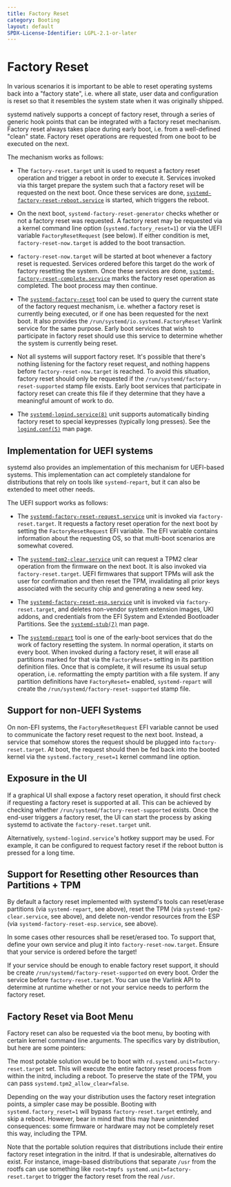 ```yaml
---
title: Factory Reset
category: Booting
layout: default
SPDX-License-Identifier: LGPL-2.1-or-later
---
```


# Factory Reset

In various scenarios it is important to be able to reset operating systems back
into a "factory state", i.e. where all state, user data and configuration is
reset so that it resembles the system state when it was originally shipped.

systemd natively supports a concept of factory reset, through a series of
generic hook points that can be integrated with a factory reset mechanism.
Factory reset always takes place during early boot, i.e. from a well-defined
"clean" state. Factory reset operations are requested from one boot to be
executed on the next.

The mechanism works as follows:

* The `factory-reset.target` unit is used to request a factory reset operation
  and trigger a reboot in order to execute it. Services invoked via this target
  prepare the system such that a factory reset will be requested on the next
  boot. Once these services are done,
  [`systemd-factory-reset-reboot.service`](https://www.freedesktop.org/software/systemd/man/latest/systemd-factory-reset-reboot.service.html)
  is started, which triggers the reboot.

* On the next boot, `systemd-factory-reset-generator` checks whether or not a
  factory reset was requested. A factory reset may be requested via a kernel
  command line option (`systemd.factory_reset=1`) or via the UEFI variable
  `FactoryResetRequest` (see below). If either condition is met,
  `factory-reset-now.target` is added to the boot transaction.

* `factory-reset-now.target` will be started at boot whenever a factory reset is
  requested. Services ordered before this target do the work of factory resetting
  the system. Once these services are done,
  [`systemd-factory-reset-complete.service`](https://www.freedesktop.org/software/systemd/man/latest/systemd-factory-reset-complete.service.html)
  marks the factory reset operation as completed. The boot process may then
  continue.

* The
  [`systemd-factory-reset`](https://www.freedesktop.org/software/systemd/man/latest/systemd-factory-reset.html)
  tool can be used to query the current state of the factory request mechanism,
  i.e. whether a factory reset is currently being executed, or if one has been
  requested for the next boot. It also provides the
  `/run/systemd/io.systemd.FactoryReset` Varlink service for the same purpose.
  Early boot services that wish to participate in factory reset should use this
  service to determine whether the system is currently being reset.

* Not all systems will support factory reset. It's possible that there's nothing
  listening for the factory reset request, and nothing happens before
  `factory-reset-now.target` is reached. To avoid this situation, factory reset
  should only be requested if the `/run/systemd/factory-reset-supported` stamp
  file exists. Early boot services that participate in factory reset can create
  this file if they determine that they have a meaningful amount of work to do.

* The
  [`systemd-logind.service(8)`](https://www.freedesktop.org/software/systemd/man/latest/systemd-logind.service.html)
  unit supports automatically binding factory reset to special keypresses
  (typically long presses). See the
  [`logind.conf(5)`](https://www.freedesktop.org/software/systemd/man/latest/logind.conf.html)
  man page.

## Implementation for UEFI systems

systemd also provides an implementation of this mechanism for UEFI-based systems.
This implementation can act completely standalone for distributions that rely on
tools like `systemd-repart`, but it can also be extended to meet other needs.

The UEFI support works as follows:

* The
  [`systemd-factory-reset-request.service`](https://www.freedesktop.org/software/systemd/man/latest/systemd-factory-reset-request.service.html)
  unit is invoked via `factory-reset.target`. It requests a factory reset
  operation for the next boot by setting the `FactoryResetRequest` EFI
  variable. The EFI variable contains information about the requesting OS, so
  that multi-boot scenarios are somewhat covered.

* The
  [`systemd-tpm2-clear.service`](https://www.freedesktop.org/software/systemd/man/latest/systemd-tpm2-clear.service.html)
  unit can request a TPM2 clear operation from the firmware on the next
  boot. It is also invoked via `factory-reset.target`. UEFI firmwares that
  support TPMs will ask the user for confirmation and then reset the TPM,
  invalidating all prior keys associated with the security chip and generating
  a new seed key.

* The
  [`systemd-factory-reset-esp.service`](https://www.freedesktop.org/software/systemd/man/latest/systemd-factory-reset-esp.service.html)
  unit is invoked via `factory-reset.target`, and deletes non-vendor system
  extension images, UKI addons, and credentials from the EFI System and Extended
  Bootloader Partitions. See the
  [`systemd-stub(7)`](https://www.freedesktop.org/software/systemd/man/latest/systemd-stub.html)
  man page.

* The
  [`systemd-repart`](https://www.freedesktop.org/software/systemd/man/latest/systemd-repart.html)
  tool is one of the early-boot services that do the work of factory resetting
  the system. In normal operation, it starts on every boot. When invoked during
  a factory reset, it will erase all partitions marked for that via the
  `FactoryReset=` setting in its partition definition files. Once that is
  complete, it will resume its usual setup operation, i.e. reformatting the
  empty partition with a file system. If any partition definitions have
  `FactoryReset=` enabled, `systemd-repart` will create the
  `/run/systemd/factory-reset-supported` stamp file.

## Support for non-UEFI Systems

On non-EFI systems, the `FactoryResetRequest` EFI variable cannot be used to
communicate the factory reset request to the next boot. Instead, a service that
somehow stores the request should be plugged into `factory-reset.target`. At
boot, the request should then be fed back into the booted kernel via the
`systemd.factory_reset=1` kernel command line option.

## Exposure in the UI

If a graphical UI shall expose a factory reset operation, it should first check
if requesting a factory reset is supported at all. This can be achieved by
checking whether `/run/systemd/factory-reset-supported` exists. Once the end-user
triggers a factory reset, the UI can start the process by asking systemd to
activate the `factory-reset.target` unit.

Alternatively, `systemd-logind.service`'s hotkey support may be used. For
example, it can be configured to request factory reset if the reboot button is
pressed for a long time.

## Support for Resetting other Resources than Partitions + TPM

By default a factory reset implemented with systemd's tools can reset/erase
partitions (via `systemd-repart`, see above), reset the TPM (via
`systemd-tpm2-clear.service`, see above), and delete non-vendor resources from
the ESP (via `systemd-factory-reset-esp.service`, see above).

In some cases other resources shall be reset/erased too. To support that,
define your own service and plug it into `factory-reset-now.target`. Ensure that
your service is ordered before the target!

If your service should be enough to enable factory reset support, it should be
create `/run/systemd/factory-reset-supported` on every boot. Order the service
before `factory-reset.target`. You can use the Varlink API to determine at
runtime whether or not your service needs to perform the factory reset.

## Factory Reset via Boot Menu

Factory reset can also be requested via the boot menu, by booting with certain
kernel command line arguments. The specifics vary by distribution, but here
are some pointers:

The most potable solution would be to boot with
`rd.systemd.unit=factory-reset.target` set. This will execute the entire factory
reset process from within the initrd, including a reboot. To preserve the state
of the TPM, you can pass `systemd.tpm2_allow_clear=false`.

Depending on the way your distribution uses the factory reset integration points,
a simpler case may be possible. Booting with `systemd.factory_reset=1` will
bypass `factory-reset.target` entirely, and skip a reboot. However, bear in mind
that this may have unintended consequences: some firmware or hardware may not be
completely reset this way, including the TPM.

Note that the portable solution requires that distributions include their entire
factory reset integration in the initrd. If that is undesirable, alternatives
do exist. For instance, image-based distributions that separate `/usr` from the
rootfs can use something like `root=tmpfs systemd.unit=factory-reset.target` to
trigger the factory reset from the real `/usr`.

